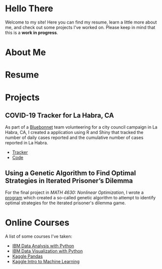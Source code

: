# Hello There
Welcome to my site! Here you can find my resume, learn a little more about me, and check out some projects I've worked on. Please keep in mind that this is a **work in progress**.

# About Me

# Resume

# Projects

## COVID-19 Tracker for La Habra, CA
As part of a [Bluebonnet](https://www.bluebonnetdata.org/) team volunteering for a city council campaign in La Habra, CA, I created a application using R and Shiny that tracked the number of daily cases reported and the cumulative number of cases reported in La Habra.
- [Tracker](https://devinbarkey.shinyapps.io/pc_-_la_habra/)
- [Code](https://github.com/devinjbarkey/devinjbarkey.github.io/blob/main/PC%20for%20La%20Habra/app.R)

## Using a Genetic Algorithm to Find Optimal Strategies in Iterated Prisoner’s Dilemma
For the final project in *MATH 4630: Nonlinear Optimization*, I wrote a [program](https://github.com/devinjbarkey/devinjbarkey.github.io/tree/main/MATH%204630%20Project) which created a so-called genetic algorithm to attempt to identify optimal strategies for the iterated prisoner's dilemma game.

# Online Courses
A list of some courses I've taken:
- [IBM Data Analysis with Python](https://www.youracclaim.com/badges/e88165e4-a65c-43c3-892a-dbc20d043b7a/public_url)
- [IBM Data Visualization with Python](https://www.youracclaim.com/badges/be4db618-7901-4074-a19f-8cb43ef3aafb/public_url)
- [Kaggle Pandas](https://www.kaggle.com/learn/certification/devinbarkey/pandas)
- [Kaggle Intro to Machine Learning](https://www.kaggle.com/learn/certification/devinbarkey/intro-to-machine-learning)

